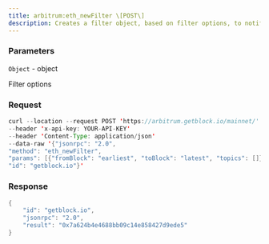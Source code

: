 ```yaml
---
title: arbitrum:eth_newFilter \[POST\]
description: Creates a filter object, based on filter options, to notify when thestate changes (logs). To check if the state has changed, calleth_getFilterChanges.A note on specifying topic filtersTopics are order-dependent. A transaction with a log with topics \[A,B\] will be matched by the following topic filters\[\] “anything”\[A\] “A in first position (and anything after)”\[null, B\] “anything in first position AND B in second position (andanything after)”\[A, B\] “A in first position AND B in second position (and anythingafter)”\[\[A, B\], \[A, B\]\] “(A OR B) in first position AND (A OR B) insecond position (and anything after)”
---
```


### Parameters


`Object` - object

Filter options

### Request

``` java
curl --location --request POST 'https://arbitrum.getblock.io/mainnet/' 
--header 'x-api-key: YOUR-API-KEY' 
--header 'Content-Type: application/json' 
--data-raw '{"jsonrpc": "2.0",
"method": "eth_newFilter",
"params": [{"fromBlock": "earliest", "toBlock": "latest", "topics": []}],
"id": "getblock.io"}'
```

###  Response

``` java
{
    "id": "getblock.io",
    "jsonrpc": "2.0",
    "result": "0x7a624b4e4688bb09c14e858427d9ede5"
}
```

